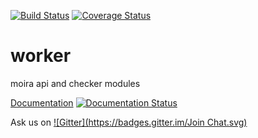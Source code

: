[![Build Status](https://travis-ci.org/moira-alert/worker.svg?branch=master)](https://travis-ci.org/moira-alert/worker)
[![Coverage Status](https://coveralls.io/repos/moira-alert/worker/badge.svg?branch=master&service=github)](https://coveralls.io/github/moira-alert/worker?branch=master)

# worker
moira api and checker modules

[Documentation](http://moira.readthedocs.org) [![Documentation Status](https://readthedocs.org/projects/moira/badge/?version=latest)](http://moira.readthedocs.org/en/latest/?badge=latest)

Ask us on [![Gitter](https://badges.gitter.im/Join Chat.svg)](https://gitter.im/moira-alert/moira?utm_source=badge&utm_medium=badge&utm_campaign=badge)
